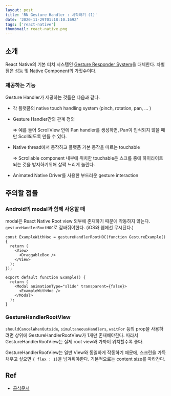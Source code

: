 ```yaml
---
layout: post
title: 'RN Gesture Handler : 시작하기 (1)'
date: '2020-11-29T01:18:10.169Z'
tags: ['react-native']
thumbnail: react-native.png
---
```


## 소개

React Native의 기본 터치 시스템인 [Gesture Responder System](https://reactnative.dev/docs/gesture-responder-system)을 대체한다. 차별점은 성능 및 Native Component의 가짓수이다.

### 제공하는 기능

Gesture Handler가 제공하는 것들은 다음과 같다.

- 각 플랫폼의 native touch handling system (pinch, rotation, pan, ... )
- Gesture Handler간의 관계 정의

  ⇒ 예를 들어 ScrollView 안에 Pan handler를 생성하면, Pan이 인식되지 않을 때만 Scoll되도록 만들 수 있다.

- Native thread에서 동작하고 플랫폼 기본 동작을 따르는 touchable

  ⇒ Scrollable component 내부에 위치한 touchable은 스크롤 중에 하이라이트되는 것을 방지하기위해 살짝 느리게 눌린다.

- Animated Native Driver를 사용한 부드러운 gesture interaction

## 주의할 점들

### Android의 modal과 함께 사용할 때

modal은 React Native Root view 외부에 존재하기 때문에 작동하지 않는다. `gestureHandlerRootHOC`로 감싸줘야한다. (iOS와 웹에선 무시된다.)

```tsx
const ExampleWithHoc = gestureHandlerRootHOC(function GestureExample() {
  return (
    <View>
      <DraggableBox />
    </View>
  );
});

export default function Example() {
  return (
    <Modal animationType="slide" transparent={false}>
      <ExampleWithHoc />
    </Modal>
  );
}
```

### GestureHandlerRootView

`shouldCancelWhenOutside`, `simultaneousHandlers`, `waitFor` 등의 prop을 사용하려면 상위에 GestureHandlerRootView가 1개만 존재해야한다. 따라서 GestureHandlerRootView는 실제 root view와 가까이 위치할수록 좋다.

GestureHandlerRootView는 일반 View와 동일하게 작동하기 때문에, 스크린을 가득 채우고 싶으면 `{ flex : 1}`을 넘겨줘야한다. 기본적으로는 content size를 따라간다.

## Ref

- [공식문서](https://docs.swmansion.com/react-native-gesture-handler/docs/)
